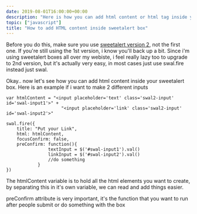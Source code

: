 ```yaml
---
date: 2019-08-01T16:00:00+00:00
description: "Here is how you can add html content or html tag inside your sweetalert box"
topic: ["javascript"]
title: "How to add HTML content inside sweetalert box"
--- 
```

Before you do this, make sure you use [sweetalert version 2](https://sweetalert2.github.io/), not the first one. If you're still using the 1st version, i know you'll back up a bit. Since i'm using sweetalert boxes all over my webiste, i feel really lazy too to upgrade to 2nd version, but it's actually very easy, in most cases just use swal.fire instead just swal.

Okay.. now let's see how you can add html content inside your sweetalert box. Here is an example if i want to make 2 different inputs

```
var htmlContent = "<input placeholder='text' class='swal2-input' id='swal-input1'>" +
                     "<input placeholder='link' class='swal2-input' id='swal-input2'>"

swal.fire({
    title: "Put your Link",
    html: htmlContent,
    focusConfirm: false,
    preConfirm: function(){
                textInput = $('#swal-input1').val()
                linkInput = $('#swal-input2').val()
                //do something
            }
})
```

The htmlContent variable is to hold all the html elements you want to create, by separating this in it's own variable, we can read and add things easier.

preConfirm attribute is very important, it's the function that you want to run after people submit or do something with the box